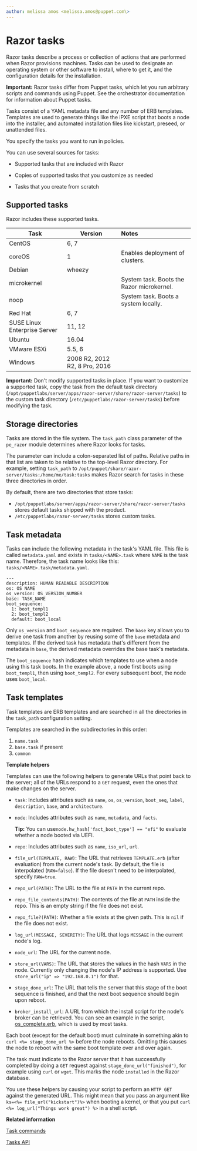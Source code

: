 ```yaml
---
author: melissa amos <melissa.amos@puppet.com\>
---
```


# Razor tasks

Razor tasks describe a process or collection of actions that are performed when Razor provisions machines. Tasks can be used to designate an operating system or other software to install, where to get it, and the configuration details for the installation.

**Important:** Razor tasks differ from Puppet tasks, which let you run arbitrary scripts and commands using Puppet. See the orchestrator documentation for information about Puppet tasks.

Tasks consist of a YAML metadata file and any number of ERB templates. Templates are used to generate things like the iPXE script that boots a node into the installer, and automated installation files like kickstart, preseed, or unattended files.

You specify the tasks you want to run in policies.

You can use several sources for tasks:

-   Supported tasks that are included with Razor

-   Copies of supported tasks that you customize as needed

-   Tasks that you create from scratch


## Supported tasks

Razor includes these supported tasks.

|Task|Version|Notes|
|----|-------|:----|
|CentOS|6, 7| |
|coreOS|1|Enables deployment of clusters.|
|Debian|wheezy| |
|microkernel| |System task. Boots the Razor microkernel.|
|noop| |System task. Boots a system locally.|
|Red Hat|6, 7| |
|SUSE Linux Enterprise Server|11, 12| |
|Ubuntu|16.04| |
|VMware ESXi|5.5, 6| |
|Windows|2008 R2, 2012 R2, 8 Pro, 2016| |

**Important:** Don't modify supported tasks in place. If you want to customize a supported task, copy the task from the default task directory \(`/opt/puppetlabs/server/apps/razor-server/share/razor-server/tasks`\) to the custom task directory \(`/etc/puppetlabs/razor-server/tasks`\) before modifying the task.

## Storage directories

Tasks are stored in the file system. The `task_path` class parameter of the `pe_razor` module determines where Razor looks for tasks.

The parameter can include a colon-separated list of paths. Relative paths in that list are taken to be relative to the top-level Razor directory. For example, setting `task_path` to `/opt/puppet/share/razor-server/tasks:/home/me/task:tasks` makes Razor search for tasks in these three directories in order.

By default, there are two directories that store tasks:

-   `/opt/puppetlabs/server/apps/razor-server/share/razor-server/tasks` stores default tasks shipped with the product.
-   `/etc/puppetlabs/razor-server/tasks` stores custom tasks.

## Task metadata

Tasks can include the following metadata in the task's YAML file. This file is called `metadata.yaml` and exists in `tasks/<NAME>.task` where `NAME` is the task name. Therefore, the task name looks like this: `tasks/<NAME>.task/metadata.yaml`.

```
---
description: HUMAN READABLE DESCRIPTION
os: OS NAME
os_version: OS_VERSION_NUMBER
base: TASK_NAME
boot_sequence:
  1: boot_templ1
  2: boot_templ2
  default: boot_local
```

Only `os_version` and `boot_sequence` are required. The `base` key allows you to derive one task from another by reusing some of the `base` metadata and templates. If the derived task has metadata that's different from the metadata in `base`, the derived metadata overrides the base task's metadata.

The `boot_sequence` hash indicates which templates to use when a node using this task boots. In the example above, a node first boots using `boot_templ1`, then using `boot_templ2`. For every subsequent boot, the node uses `boot_local`.

## Task templates

Task templates are ERB templates and are searched in all the directories in the `task_path` configuration setting.

Templates are searched in the subdirectories in this order:

1.  `name.task`
2.  `base.task` if present
3.  `common`

**Template helpers**

Templates can use the following helpers to generate URLs that point back to the server; all of the URLs respond to a `GET` request, even the ones that make changes on the server.

-   `task`: Includes attributes such as `name`, `os`, `os_version`, `boot_seq`, `label`, `description`, `base`, and `architecture`.
-   `node`: Includes attributes such as `name`, `metadata`, and `facts`.

    **Tip:** You can use`node.hw_hash['fact_boot_type'] == "efi"` to evaluate whether a node booted via UEFI.

-   `repo`: Includes attributes such as `name`, `iso_url`, `url`.
-   `file_url(TEMPLATE, RAW)`: The URL that retrieves `TEMPLATE.erb` \(after evaluation\) from the current node's task. By default, the file is interpolated \(`RAW=false`\). If the file doesn't need to be interpolated, specify `RAW=true`.
-   `repo_url(PATH)`: The URL to the file at `PATH` in the current repo.
-   `repo_file_contents(PATH)`: The contents of the file at `PATH` inside the repo. This is an empty string if the file does not exist.
-   `repo_file?(PATH)`: Whether a file exists at the given path. This is `nil` if the file does not exist.
-   `log_url(MESSAGE, SEVERITY)`: The URL that logs `MESSAGE` in the current node's log.
-   `node_url`: The URL for the current node.
-   `store_url(VARS)`: The URL that stores the values in the hash `VARS` in the node. Currently only changing the node's IP address is supported. Use `store_url("ip" => "192.168.0.1")` for that.
-   `stage_done_url`: The URL that tells the server that this stage of the boot sequence is finished, and that the next boot sequence should begin upon reboot.
-   `broker_install_url`: A URL from which the install script for the node's broker can be retrieved. You can see an example in the script, [os\_complete.erb](https://github.com/puppetlabs/razor-server/blob/master/tasks/common/os_complete.erb), which is used by most tasks.

Each boot \(except for the default boot\) must culminate in something akin to `curl <%= stage_done_url %>` before the node reboots. Omitting this causes the node to reboot with the same boot template over and over again.

The task must indicate to the Razor server that it has successfully completed by doing a `GET` request against `stage_done_url("finished")`, for example using `curl` or `wget`. This marks the node `installed` in the Razor database.

You use these helpers by causing your script to perform an `HTTP GET` against the generated URL. This might mean that you pass an argument like `ks=<%= file_url("kickstart")%>` when booting a kernel, or that you put `curl <%= log_url("Things work great") %>` in a shell script.

**Related information**  


[Task commands](using_the_razor_client.md#)

[Tasks API](api_reference.md#)

